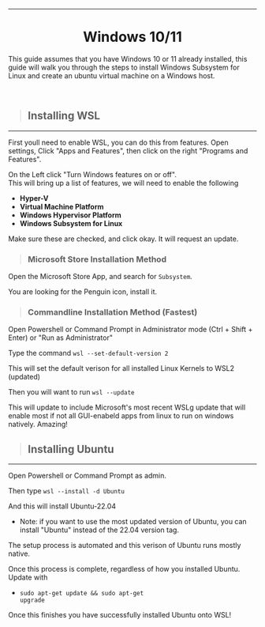 
---

<h1 align=center>Windows 10/11</h1>
<p>

This guide assumes that you have Windows 10 or 11 already installed, this guide will walk you through the steps to install Windows Subsystem for Linux and create an ubuntu virtual machine on a Windows host.
</p><br>

> <h2> Installing WSL </h2>
---

<p>
First youll need to enable WSL, you can do this from features.
Open settings, Click "Apps and Features", then click on the right "Programs and Features". 

On the Left click "Turn Windows features on or off".<br>
This will bring up a list of features, we will need to enable the following

<b>

- Hyper-V
- Virtual Machine Platform
- Windows Hypervisor Platform
- Windows Subsystem for Linux

</b>

Make sure these are checked, and click okay. It will request an update.

> <h3> Microsoft Store Installation Method
Open the Microsoft Store App, and search for <code>Subsystem</code>. <br>

You are looking for the Penguin icon, install it.

> <h3> Commandline Installation Method (Fastest)
Open Powershell or Command Prompt in Administrator mode (Ctrl + Shift + Enter) or "Run as Administrator"

Type the command <code>wsl --set-default-version 2</code>


This will set the default verison for all installed Linux Kernels to WSL2 (updated)

Then you will want to run <code>wsl --update</code>

This will update to include Microsoft's most recent WSLg update that will enable most if not all GUI-enabeld apps from linux to run on windows natively. Amazing!
<br>

> <h2> Installing Ubuntu
---

Open Powershell or Command Prompt as admin.

Then type <code>wsl --install -d Ubuntu</code>

And this will install Ubuntu-22.04

- Note: if you want to use the most updated version of Ubuntu, you can install "Ubuntu" instead of the 22.04 version tag.

The setup process is automated and this verison of Ubuntu runs mostly native.

Once this process is complete, regardless of how you installed Ubuntu. Update with

- <code>sudo apt-get update && sudo apt-get upgrade</code>

Once this finishes you have successfully installed Ubuntu onto WSL!
</p>

